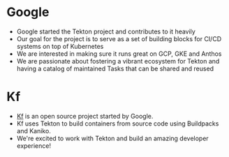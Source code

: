 # Google

- Google started the Tekton project and contributes to it heavily
- Our goal for the project is to serve as a set of building blocks for CI/CD systems on top of Kubernetes
- We are interested in making sure it runs great on GCP, GKE and Anthos
- We are passionate about fostering a vibrant ecosystem for Tekton and having a catalog of maintained Tasks that can be shared and reused

# Kf

- [Kf](https://github.com/google/kf) is an open source project started by Google.
- Kf uses Tekton to build containers from source code using Buildpacks and Kaniko.
- We're excited to work with Tekton and build an amazing developer experience!
